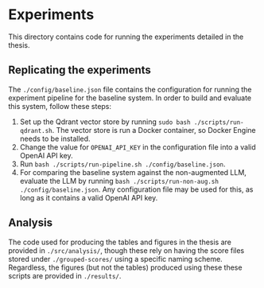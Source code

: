 # Experiments

This directory contains code for running the experiments detailed in the
thesis.

## Replicating the experiments

The `./config/baseline.json` file contains the configuration for
running the experiment pipeline for the baseline system. In order to build and
evaluate this system, follow these steps:

1. Set up the Qdrant vector store by running `sudo bash
   ./scripts/run-qdrant.sh`. The vector store is run a Docker container, so
   Docker Engine needs to be installed.
2. Change the value for `OPENAI_API_KEY` in the configuration file into a
   valid OpenAI API key.
3. Run `bash ./scripts/run-pipeline.sh ./config/baseline.json`.
4. For comparing the baseline system against the non-augmented LLM, evaluate
   the LLM by running `bash ./scripts/run-non-aug.sh ./config/baseline.json`.
   Any configuration file may be used for this, as long as it contains a valid
   OpenAI API key.

## Analysis

The code used for producing the tables and figures in the thesis are provided
in `./src/analysis/`, though these rely on having the score files stored under
`./grouped-scores/` using a specific naming scheme. Regardless, the figures
(but not the tables) produced using these these scripts are provided in
`./results/`.
